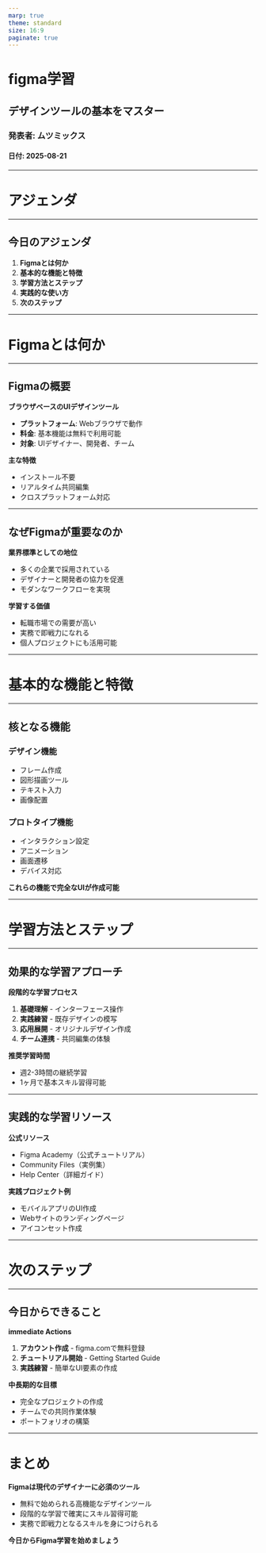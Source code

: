 ```yaml
---
marp: true
theme: standard
size: 16:9
paginate: true
---
```


<!-- _class: cover -->

# figma学習

## デザインツールの基本をマスター

### 発表者: ムツミックス
#### 日付: 2025-08-21

<!-- 
スピーカーノート:
- 5分でFigmaの基本的な学習内容を紹介
- 標準テーマを使用してプロフェッショナルな印象を与える
- 初心者でも理解しやすい内容構成
- 時間配分: タイトル30秒
-->

---

<!-- _class: section-title -->

# アジェンダ

---

## 今日のアジェンダ

1. **Figmaとは何か**
2. **基本的な機能と特徴**
3. **学習方法とステップ**
4. **実践的な使い方**
5. **次のステップ**

<!-- 
スピーカーノート:
- アジェンダで全体像を把握してもらう
- 5つのセクションで構成されることを伝える
- 時間配分: 30秒
-->

---

<!-- _class: section-title -->

# Figmaとは何か

---

## Figmaの概要

**ブラウザベースのUIデザインツール**

- **プラットフォーム**: Webブラウザで動作
- **料金**: 基本機能は無料で利用可能
- **対象**: UIデザイナー、開発者、チーム

**主な特徴**
- インストール不要
- リアルタイム共同編集
- クロスプラットフォーム対応

<!-- 
スピーカーノート:
- Figmaがどのようなツールかを簡潔に説明
- 無料で始められることを強調
- 共同編集機能の重要性を伝える
- 時間配分: 1分
-->

---

## なぜFigmaが重要なのか

**業界標準としての地位**

- 多くの企業で採用されている
- デザイナーと開発者の協力を促進
- モダンなワークフローを実現

**学習する価値**
- 転職市場での需要が高い
- 実務で即戦力になれる
- 個人プロジェクトにも活用可能

<!-- 
スピーカーノート:
- Figmaを学ぶ意義と動機を提示
- キャリア面でのメリットを説明
- 実用性の高さをアピール
- 時間配分: 1分
-->

---

<!-- _class: section-title -->

# 基本的な機能と特徴

---

## 核となる機能

<div class="two-columns">

### デザイン機能
- フレーム作成
- 図形描画ツール
- テキスト入力
- 画像配置

### プロトタイプ機能
- インタラクション設定
- アニメーション
- 画面遷移
- デバイス対応

</div>

**これらの機能で完全なUIが作成可能**

<!-- 
スピーカーノート:
- デザインからプロトタイプまで一貫して作成可能
- 基本的な機能を2つのカテゴリに分けて説明
- 初心者でも理解しやすい構成
- 時間配分: 1分
-->

---

<!-- _class: section-title -->

# 学習方法とステップ

---

## 効果的な学習アプローチ

**段階的な学習プロセス**

1. **基礎理解** - インターフェース操作
2. **実践練習** - 既存デザインの模写
3. **応用展開** - オリジナルデザイン作成
4. **チーム連携** - 共同編集の体験

**推奨学習時間**
- 週2-3時間の継続学習
- 1ヶ月で基本スキル習得可能

<!-- 
スピーカーノート:
- 学習の見通しを明確に示す
- 段階的なアプローチの重要性を説明
- 現実的な時間配分を提示
- 時間配分: 1分
-->

---

## 実践的な学習リソース

**公式リソース**
- Figma Academy（公式チュートリアル）
- Community Files（実例集）
- Help Center（詳細ガイド）

**実践プロジェクト例**
- モバイルアプリのUI作成
- Webサイトのランディングページ
- アイコンセット作成

<!-- 
スピーカーノート:
- 具体的な学習リソースを紹介
- 実践的なプロジェクトで経験を積む重要性
- 公式リソースの活用を推奨
- 時間配分: 30秒
-->

---

<!-- _class: section-title -->

# 次のステップ

---

## 今日からできること

**immediate Actions**

1. **アカウント作成** - figma.comで無料登録
2. **チュートリアル開始** - Getting Started Guide
3. **実践練習** - 簡単なUI要素の作成

**中長期的な目標**
- 完全なプロジェクトの作成
- チームでの共同作業体験
- ポートフォリオの構築

<!-- 
スピーカーノート:
- 具体的な行動指針を提示
- 今日から始められることを強調
- 中長期的な視点も提供
- やる気を引き出すまとめ
- 時間配分: 30秒
-->

---

# まとめ

**Figmaは現代のデザイナーに必須のツール**

- 無料で始められる高機能なデザインツール
- 段階的な学習で確実にスキル習得可能
- 実務で即戦力となるスキルを身につけられる

**今日からFigma学習を始めましょう**

<!-- 
スピーカーノート:
- 全体のまとめとして要点を再確認
- 行動を促すメッセージで終了
- 前向きな気持ちで発表を締めくくる
- 時間配分: 30秒
-->
